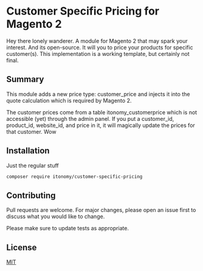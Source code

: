 # Customer Specific Pricing for Magento 2

Hey there lonely wanderer. A module for Magento 2 that may spark your interest. And its open-source. It will you to price your products for specific customer(s). This implementation is a working template, but certainly not final.

## Summary
This module adds a new price type: customer_price and injects it into the quote calculation which is required by Magento 2. 

The customer prices come from a table itonomy_customerprice which is not accessible (yet) through the admin panel. If you put a customer_id, product_id, website_id, and price in it, it will magically update the prices for that customer. Wow

## Installation

Just the regular stuff

```bash
composer require itonomy/customer-specific-pricing
```

## Contributing
Pull requests are welcome. For major changes, please open an issue first to discuss what you would like to change.

Please make sure to update tests as appropriate.

## License
[MIT](https://choosealicense.com/licenses/mit/)
